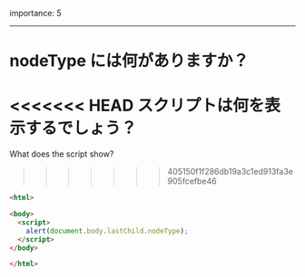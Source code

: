 importance: 5

---

# nodeType には何がありますか？

<<<<<<< HEAD
スクリプトは何を表示するでしょう？
=======
What does the script show?
>>>>>>> 405150f1f286db19a3c1ed913fa3e905fcefbe46

```html
<html>

<body>
  <script>
    alert(document.body.lastChild.nodeType);
  </script>
</body>

</html>
```
